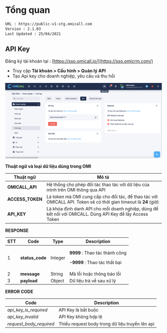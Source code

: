 # Tổng quan

```
URL : https://public-v1-stg.omicall.com
Version : 2.1.03
Last Updated : 25/04/2021
```

## API Key

Đăng ký tài khoản tại : [https://sso.omicall.io/](https://sso.omicrm.com/)

* Truy cập **Tài khoản > Cấu hình > Quản lý API**
* Tạo Api key cho doanh nghiệp, yêu cầu và thu hồi

![Cấu hình >> Tích hợp >> API](<../.gitbook/assets/Screen Shot 2022-07-19 at 10.11.30 PM.png>)

**Thuật ngữ và loại dữ liệu dùng trong OMI**

| Thuật ngữ            | Mô tả                                                                                                            |
| -------------------- | ---------------------------------------------------------------------------------------------------------------- |
| **OMICALL\_API**     | Hệ thống cho phép đối tác thao tác với dữ liệu của mình trên OMI thông qua API                                   |
| **ACCESS\_TOKEN**    | Là token mà OMI cung cấp cho đối tác, để thao tác với OMICALL API. Token sẽ có thời gian timeout là **24** (giờ) |
| **API\_KEY**         | Là khóa định danh API cho mỗi doanh nghiệp, dùng để kết nối với OMICALL. Dùng API Key để lấy Access Token        |

**RESPONSE**

| STT | Code             | Type    | Description                                                                                         |
| --- | ---------------- | ------- | --------------------------------------------------------------------------------------------------- |
| 1   | **status\_code** | Integer | <p><strong>9999</strong> : Thao tác thành công</p><p><strong>-9999</strong> : Thao tác thất bại</p> |
| 2   | **message**      | String  | Mã lỗi hoặc thông báo lỗi                                                                           |
| 3   | **payload**      | Object  | Dữ liệu trả về sau xử lý                                                                            |

**ERROR CODE**

| Code                      | Description                                     |
| ------------------------- | ----------------------------------------------- |
| _api\_key\_is\_required_  | API Key là bắt buộc                             |
| _api\_key\_invalid_       | API Key không hợp lệ                            |
| _request\_body\_required_ | Thiếu request body trong dữ liệu truyền lên api |

